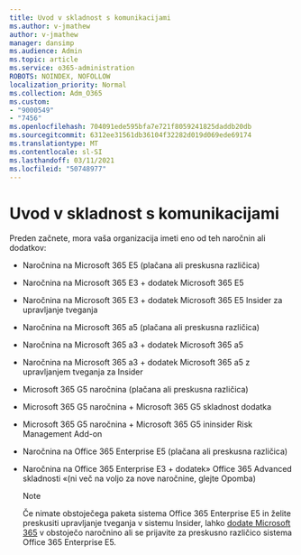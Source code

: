 ```yaml
---
title: Uvod v skladnost s komunikacijami
ms.author: v-jmathew
author: v-jmathew
manager: dansimp
ms.audience: Admin
ms.topic: article
ms.service: o365-administration
ROBOTS: NOINDEX, NOFOLLOW
localization_priority: Normal
ms.collection: Adm_O365
ms.custom:
- "9000549"
- "7456"
ms.openlocfilehash: 704091ede595bfa7e721f8059241825daddb20db
ms.sourcegitcommit: 6312ee31561db36104f32282d019d069ede69174
ms.translationtype: MT
ms.contentlocale: sl-SI
ms.lasthandoff: 03/11/2021
ms.locfileid: "50748977"
---
```

# <a name="get-started-with-communication-compliance"></a>Uvod v skladnost s komunikacijami

Preden začnete, mora vaša organizacija imeti eno od teh naročnin ali dodatkov:

* Naročnina na Microsoft 365 E5 (plačana ali preskusna različica)
* Naročnina na Microsoft 365 E3 + dodatek Microsoft 365 E5
* Naročnina na Microsoft 365 E3 + dodatek Microsoft 365 E5 Insider za upravljanje tveganja
* Naročnina na Microsoft 365 a5 (plačana ali preskusna različica)
* Naročnina na Microsoft 365 a3 + dodatek Microsoft 365 a5
* Naročnina na Microsoft 365 a3 + dodatek Microsoft 365 a5 z upravljanjem tveganja za Insider
* Microsoft 365 G5 naročnina (plačana ali preskusna različica)
* Microsoft 365 G5 naročnina + Microsoft 365 G5 skladnost dodatka
* Microsoft 365 G5 naročnina + Microsoft 365 G5 ininsider Risk Management Add-on
* Naročnina na Office 365 Enterprise E5 (plačana ali preskusna različica)
* Naročnina na Office 365 Enterprise E3 + dodatek» Office 365 Advanced skladnosti «(ni več na voljo za nove naročnine, glejte Opomba)

    > [!NOTE]
    > Če nimate obstoječega paketa sistema Office 365 Enterprise E5 in želite preskusiti upravljanje tveganja v sistemu Insider, lahko [dodate Microsoft 365](https://go.microsoft.com/fwlink/?linkid=2130508) v obstoječo naročnino ali se prijavite za preskusno različico sistema Office 365 Enterprise E5.
